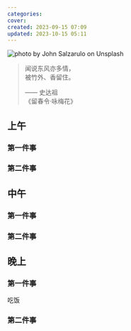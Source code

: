 ```yaml
---
categories: 
cover:
created: 2023-09-15 07:09
updated: 2023-10-15 05:11
---
```



![photo by John Salzarulo on Unsplash](https://images.unsplash.com/photo-1445712525433-eba07da78bd2?crop=entropy&cs=srgb&fm=jpg&ixid=M3wzNjM5Nzd8MHwxfHJhbmRvbXx8fHx8fHx8fDE2OTQ3NzU3Njl8&ixlib=rb-4.0.3&q=85)

> 闻说东风亦多情，  
> 被竹外、香留住。  
> 
> —— 史达祖  
> 《留春令·咏梅花》




## 上午
### 第一件事

### 第二件事

## 中午
### 第一件事


### 第二件事

## 晚上
### 第一件事
吃饭

### 第二件事


